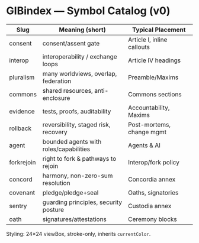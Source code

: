<!-- status: stub; target: 150+ words -->
<!-- status: stub; target: 150+ words -->
<!-- status: stub; target: 150+ words -->
<!-- status: stub; target: 150+ words -->
<!-- status: stub; target: 150+ words -->
# GIBindex — Symbol Catalog (v0)

| Slug        | Meaning (short)                           | Typical Placement                 |
|-------------|-------------------------------------------|-----------------------------------|
| consent     | consent/assent gate                       | Article I, inline callouts        |
| interop     | interoperability / exchange loops         | Article IV headings               |
| pluralism   | many worldviews, overlap, federation      | Preamble/Maxims                   |
| commons     | shared resources, anti-enclosure          | Commons sections                  |
| evidence    | tests, proofs, auditability               | Accountability, Maxims            |
| rollback    | reversibility, staged risk, recovery      | Post-mortems, change mgmt         |
| agent       | bounded agents with roles/capabilities    | Agents & AI                       |
| forkrejoin  | right to fork & pathways to rejoin        | Interop/fork policy               |
| concord     | harmony, non-zero-sum resolution          | Concordia annex                   |
| covenant    | pledge/pledge+seal                        | Oaths, signatories                |
| sentry      | guarding principles, security posture     | Custodia annex                    |
| oath        | signatures/attestations                   | Ceremony blocks                   |

Styling: 24×24 viewBox, stroke-only, inherits `currentColor`.






